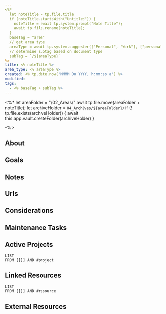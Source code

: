 ```yaml
---
<%*
  let noteTitle = tp.file.title
  if (noteTitle.startsWith("Untitled")) {
	noteTitle = await tp.system.prompt("Note Title");
	await tp.file.rename(noteTitle);
  } 
  baseTag = "area"
  // get area type
  areaType = await tp.system.suggester(["Personal", "Work"], ["personal", "work"])
  // determine subtag based on document type
  subTag = `/${areaType}`
%>
title: <% noteTitle %>
area_type: <% areaType %>
created: <% tp.date.now('MMMM Do YYYY, h:mm:ss a') %>
modified: 
tags:
  - <% baseTag + subTag %>
---
```

<%*
let areaFolder = "/02_Areas/" 
await tp.file.move(areaFolder + noteTitle);
let archiveHolder = `04_Archives/${areaFolder}/`
if (! tp.file.exists(archiveHolder)) {
	await this.app.vault.createFolder(archiveHolder)
}

-%>

## About
## Goals
## Notes
## Urls
## Considerations
## Maintenance Tasks
## Active Projects
```dataview
LIST
FROM [[]] AND #project
```
## Linked Resources
```dataview
LIST
FROM [[]] AND #resource 
```
## External Resources